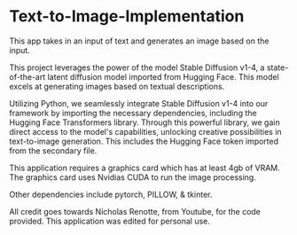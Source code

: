 # Text-to-Image-Implementation
This app takes in an input of text and generates an image based on the input.

This project leverages the power of the model Stable Diffusion v1-4, a state-of-the-art latent diffusion model imported from Hugging Face. This model excels at generating images based on textual descriptions.

Utilizing Python, we seamlessly integrate Stable Diffusion v1-4 into our framework by importing the necessary dependencies, including the Hugging Face Transformers library. Through this powerful library, we gain direct access to the model's capabilities, unlocking creative possibilities in text-to-image generation. This includes the Hugging Face token imported from the secondary file.

This application requires a graphics card which has at least 4gb of VRAM. The graphics card uses Nvidias CUDA to run the image processing. 

Other dependencies include pytorch, PILLOW, & tkinter.

All credit goes towards Nicholas Renotte, from Youtube, for the code provided. This application was edited for personal use.


